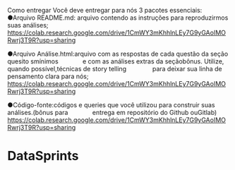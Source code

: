 Como entregar 
Você deve entregar para nós 3 pacotes essenciais: 
●Arquivo ​README.md​: ​arquivo contendo as instruções para reproduzirmos suas análises; 
https://colab.research.google.com/drive/1CmWY3mKhhlnLEy7G9yGAoIMORwrj3T9R?usp=sharing

●Arquivo ​Análise.html​:arquivo com as respostas de cada questão da seção ​quesito smínimos             
e com as análises extras da seção​bônus​. ​Utilize, quando possível,​técnicas de ​story telling              
para deixar sua linha de pensamento clara para nós; 
https://colab.research.google.com/drive/1CmWY3mKhhlnLEy7G9yGAoIMORwrj3T9R?usp=sharing

●Código-fonte:códigos e​ queries que você utilizou para construir suas análises.(bônus para             
entrega em repositório do ​Github​ ou ​Gitlab​)
https://colab.research.google.com/drive/1CmWY3mKhhlnLEy7G9yGAoIMORwrj3T9R?usp=sharing
# DataSprints
